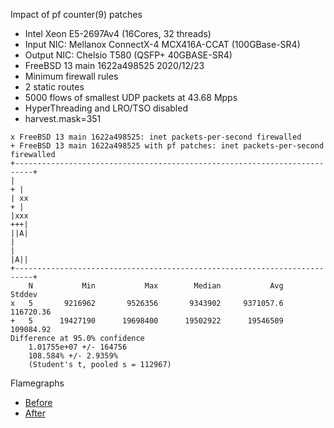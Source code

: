 Impact of pf counter(9) patches
  - Intel Xeon E5-2697Av4 (16Cores, 32 threads)
  - Input NIC: Mellanox ConnectX-4 MCX416A-CCAT (100GBase-SR4)
  - Output NIC: Chelsio T580 (QSFP+ 40GBASE-SR4)
  - FreeBSD 13 main 1622a498525 2020/12/23
  - Minimum firewall rules
  - 2 static routes
  - 5000 flows of smallest UDP packets at 43.68 Mpps
  - HyperThreading and LRO/TSO disabled
  - harvest.mask=351

```
x FreeBSD 13 main 1622a498525: inet packets-per-second firewalled
+ FreeBSD 13 main 1622a498525 with pf patches: inet packets-per-second firewalled
+--------------------------------------------------------------------------+
|                                                                        + |
| xx                                                                     + |
|xxx                                                                    +++|
||A|                                                                       |
|                                                                       |A||
+--------------------------------------------------------------------------+
    N           Min           Max        Median           Avg        Stddev
x   5       9216962       9526356       9343902     9371057.6     116720.36
+   5      19427190      19698400      19502922      19546509     109084.92
Difference at 95.0% confidence
	1.01755e+07 +/- 164756
	108.584% +/- 2.9359%
	(Student's t, pooled s = 112967)
```

Flamegraphs
- [Before](nflx.20201223.svg)
- [After](nflx.20201223PFpatch.svg)
